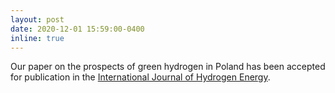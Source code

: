 ```yaml
---
layout: post
date: 2020-12-01 15:59:00-0400
inline: true
---
```


Our paper on the prospects of green hydrogen in Poland has been accepted for publication in the [International Journal of Hydrogen Energy](https://www.sciencedirect.com/science/article/pii/S0360319921047017).
